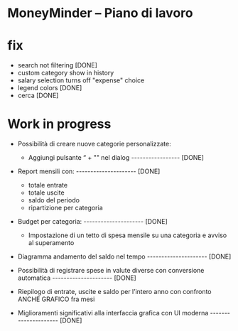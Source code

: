 # MoneyMinder – Piano di lavoro

# fix
- search not filtering [DONE]
- custom category show in history
- salary selection turns off "expense" choice
- legend colors [DONE]
- cerca [DONE]

# Work in progress
- Possibilità di creare nuove categorie personalizzate:
    - Aggiungi pulsante “ + "" nel dialog ----------------- [DONE]

- Report mensili con: --------------------- [DONE]
    - totale entrate
    - totale uscite
    - saldo del periodo
    - ripartizione per categoria

- Budget per categoria: --------------------- [DONE]
    - Impostazione di un tetto di spesa mensile su una categoria e avviso al superamento

- Diagramma andamento del saldo nel tempo --------------------- [DONE]

- Possibilità di registrare spese in valute diverse con conversione automatica  --------------------- [DONE]

- Riepilogo di entrate, uscite e saldo per l’intero anno con confronto ANCHE GRAFICO fra mesi

- Miglioramenti significativi alla interfaccia grafica con UI moderna  --------------------- [DONE]